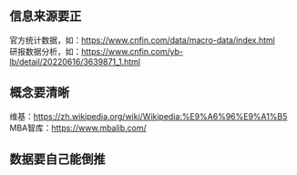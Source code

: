 ## 信息来源要正

官方统计数据，如：https://www.cnfin.com/data/macro-data/index.html   
研报数据分析，如：https://www.cnfin.com/yb-lb/detail/20220616/3639871_1.html

## 概念要清晰
维基：https://zh.wikipedia.org/wiki/Wikipedia:%E9%A6%96%E9%A1%B5   
MBA智库：https://www.mbalib.com/

## 数据要自己能倒推